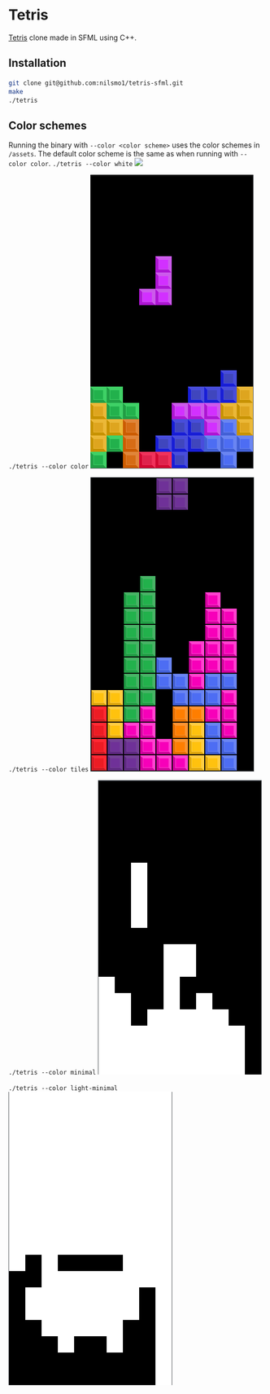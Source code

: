 # Tetris
[Tetris](https://en.wikipedia.org/wiki/Tetris) clone made in SFML using C++.

## Installation
```bash
git clone git@github.com:nilsmo1/tetris-sfml.git
make
./tetris
```

## Color schemes
Running the binary with `--color <color scheme>` uses the color schemes in `/assets`. The default color scheme is the same as when running with `--color color`.
`./tetris --color white`
![](assets/white-preview.png)

`./tetris --color color`
![](assets/previews/color-preview.png)

`./tetris --color tiles`
![](assets/previews/tiles-minimal-preview.png)

`./tetris --color minimal`
![](assets/previews/minimal-preview.png)

`./tetris --color light-minimal`
![](assets/previews/light-minimal-preview.png)
